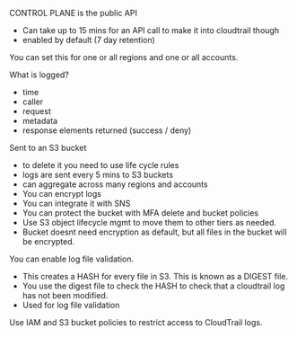 CONTROL PLANE is the public API

- Can take up to 15 mins for an API call to make it into cloudtrail though
- enabled by default (7 day retention)

You can set this for one or all regions and one or all accounts.

What is logged?
- time
- caller
- request
- metadata
- response elements returned (success / deny)

Sent to an S3 bucket
- to delete it you need to use life cycle rules
- logs are sent every 5 mins to S3 buckets
- can aggregate across many regions and accounts
- You can encrypt logs
- You can integrate it with SNS
- You can protect the bucket with MFA delete and bucket policies
- Use S3 object lifecycle mgmt to move them to other tiers as needed.
- Bucket doesnt need encryption as default, but all files in the bucket will be encrypted.

You can enable log file validation. 
- This creates a HASH for every file in S3. This is known as a DIGEST file. 
- You use the digest file to check the HASH to check that a cloudtrail log has not been modified.
- Used for log file validation

Use IAM and S3 bucket policies to restrict access to CloudTrail logs.
